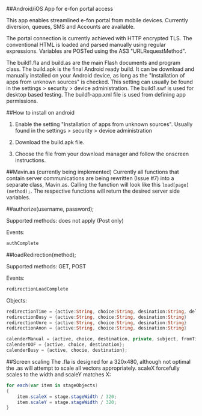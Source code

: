 ##Android/iOS App for e-fon portal access

This app enables streamlined e-fon portal from mobile devices. Currently  diversion, queues, SMS and Accounts are available.

The portal connection is currently achieved with HTTP encrypted TLS. The conventional HTML is loaded and parsed manually using regular expressions. Variables are POSTed using the AS3 "URLRequestMethod".

The build1.fla and build.as are the main Flash documents and program class. The build.apk is the final Android ready build. It can be download and manually installed on your Android device, as long as the "Installation of apps from unknown sources" is checked. This setting can usually be found in the settings > security > device administration. The build1.swf is used for desktop based testing. The build1-app.xml file is used from defining app permissions.

##How to install on android

1. Enable the setting "Installation of apps from unknown sources". Usually found in the settings > security > device administration

2. Download the build.apk file.

3. Choose the file from your download manager and follow the onscreen instructions.

##Mavin.as (currently being implemented)
Currently all functions that contain server communications are being rewritten (Issue #7) into a separate class, Mavin.as. Calling the function will look like this ```load[page](method);```. The respective functions will return the desired server side variables.

##authorize(username, password);

Supported methods: does not apply (Post only)

Events:
```Actionscript
authComplete
```

##loadRedirection(method);

Supported methods: GET, POST

Events:
```Actionscript
redirectionLoadComplete
```

Objects:
```Actionscript
redirectionTime = {active:String, choice:String, desination:String, delay:String}
redirectionBusy = {active:String, choice:String, desination:String}
redirectionUnre = {active:String, choice:String, desination:String}
redirectionAnon = {active:String, choice:String, desination:String}

calenderManual = {active, choice, destination, private, subject, fromTime, fromDate, untilTime, untilDate};
calenderOOF = {active, choice, destination};
calenderBusy = {active, chocie, destination};
```

##Screen scaling
The .fla is designed for a 320x480, although not optimal the .as will attempt to scale all vectors appropriately. scaleX forcefully scales to the width and scaleY matches X:

```Actionscript
for each(var item in stageObjects)
{
	item.scaleX = stage.stageWidth / 320;
	item.scaleY = stage.stageWidth / 320;
}
```
